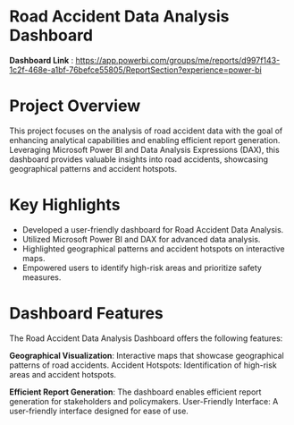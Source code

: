 # Road Accident Data Analysis Dashboard

**Dashboard Link** : https://app.powerbi.com/groups/me/reports/d997f143-1c2f-468e-a1bf-76befce55805/ReportSection?experience=power-bi

# Project Overview
This project focuses on the analysis of road accident data with the goal of enhancing analytical capabilities and enabling efficient report generation. Leveraging Microsoft Power BI and Data Analysis Expressions (DAX), this dashboard provides valuable insights into road accidents, showcasing geographical patterns and accident hotspots.

# Key Highlights
- Developed a user-friendly dashboard for Road Accident Data Analysis.
- Utilized Microsoft Power BI and DAX for advanced data analysis.
- Highlighted geographical patterns and accident hotspots on interactive maps.
- Empowered users to identify high-risk areas and prioritize safety measures.
  
# Dashboard Features
The Road Accident Data Analysis Dashboard offers the following features:

**Geographical Visualization**: Interactive maps that showcase geographical patterns of road accidents.
Accident Hotspots: Identification of high-risk areas and accident hotspots.

**Efficient Report Generation**: The dashboard enables efficient report generation for stakeholders and policymakers.
User-Friendly Interface: A user-friendly interface designed for ease of use.
